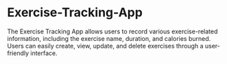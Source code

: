 # Exercise-Tracking-App
The Exercise Tracking App allows users to record various exercise-related information, including the exercise name, duration, and calories burned. Users can easily create, view, update, and delete exercises through a user-friendly interface.
